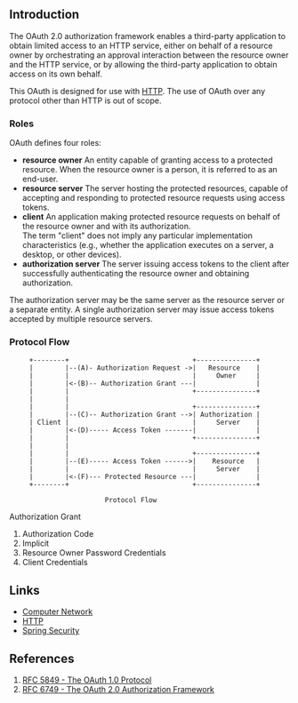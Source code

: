 ## Introduction

The OAuth 2.0 authorization framework enables a third-party application to obtain limited access to an HTTP service, either on behalf of a resource owner by orchestrating an approval interaction between the resource owner and the HTTP service,
or by allowing the third-party application to obtain access on its own behalf.

This OAuth is designed for use with [HTTP](/docs/CS/CN/HTTP/HTTP.md).  The use of OAuth over any protocol other than HTTP is out of scope.

### Roles

OAuth defines four roles:

- **resource owner**
  An entity capable of granting access to a protected resource.
  When the resource owner is a person, it is referred to as an end-user.
- **resource server**
  The server hosting the protected resources, capable of accepting and responding to protected resource requests using access tokens.
- **client**
  An application making protected resource requests on behalf of the resource owner and with its authorization.  
  The term "client" does not imply any particular implementation characteristics (e.g., whether the application executes on a server, a desktop, or other devices).
- **authorization server**
  The server issuing access tokens to the client after successfully authenticating the resource owner and obtaining authorization.

The authorization server may be the same server as the resource server or a separate entity.
A single authorization server may issue access tokens accepted by multiple resource servers.

### Protocol Flow

```
     +--------+                               +---------------+
     |        |--(A)- Authorization Request ->|   Resource    |
     |        |                               |     Owner     |
     |        |<-(B)-- Authorization Grant ---|               |
     |        |                               +---------------+
     |        |
     |        |                               +---------------+
     |        |--(C)-- Authorization Grant -->| Authorization |
     | Client |                               |     Server    |
     |        |<-(D)----- Access Token -------|               |
     |        |                               +---------------+
     |        |
     |        |                               +---------------+
     |        |--(E)----- Access Token ------>|    Resource   |
     |        |                               |     Server    |
     |        |<-(F)--- Protected Resource ---|               |
     +--------+                               +---------------+

                        Protocol Flow
```


Authorization Grant

1. Authorization Code
2. Implicit
3. Resource Owner Password Credentials
4. Client Credentials

## Links

- [Computer Network](/docs/CS/CN/CN.md) 
- [HTTP](/docs/CS/CN/HTTP/HTTP.md)
- [Spring Security](/docs/CS/Java/Spring/Security.md?id=OAuth)

## References

1. [RFC 5849 - The OAuth 1.0 Protocol](https://datatracker.ietf.org/doc/html/rfc5849)
2. [RFC 6749 - The OAuth 2.0 Authorization Framework](https://datatracker.ietf.org/doc/rfc6749)
